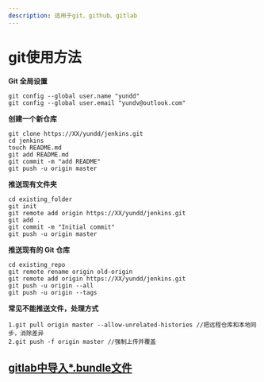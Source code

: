 ```yaml
---
description: 适用于git、github、gitlab
---
```


# git使用方法

**Git 全局设置**

```text
git config --global user.name "yundd"
git config --global user.email "yundv@outlook.com"
```

**创建一个新仓库**

```text
git clone https://XX/yundd/jenkins.git
cd jenkins
touch README.md
git add README.md
git commit -m "add README"
git push -u origin master
```

**推送现有文件夹**

```text
cd existing_folder
git init
git remote add origin https://XX/yundd/jenkins.git
git add .
git commit -m "Initial commit"
git push -u origin master
```

**推送现有的 Git 仓库**

```text
cd existing_repo
git remote rename origin old-origin
git remote add origin https://XX/yundd/jenkins.git
git push -u origin --all
git push -u origin --tags
```

**常见不能推送文件，处理方式**

```text
1.git pull origin master --allow-unrelated-histories //把远程仓库和本地同步，消除差异
2.git push -f origin master //强制上传并覆盖
```

## [gitlab中导入\*.bundle文件](gitlab-dao-ru-git-bundle-wen-jian.md)


